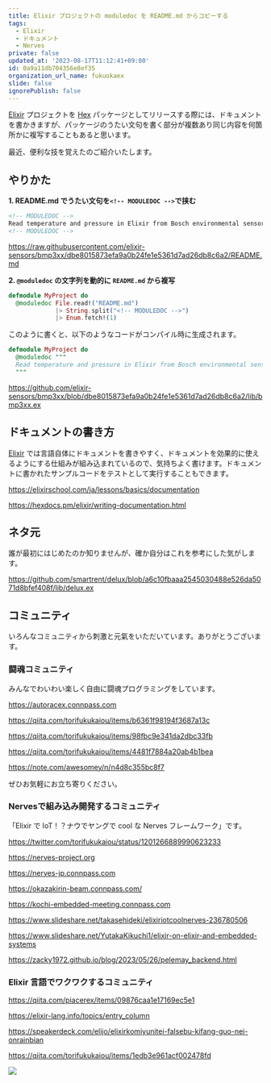```yaml
---
title: Elixir プロジェクトの moduledoc を README.md からコピーする
tags:
  - Elixir
  - ドキュメント
  - Nerves
private: false
updated_at: '2023-08-17T11:12:41+09:00'
id: 0a9a11db704356e8ef35
organization_url_name: fukuokaex
slide: false
ignorePublish: false
---
```

[Elixir] プロジェクトを [Hex] パッケージとしてリリースする際には、ドキュメントを書かきますが、パッケージのうたい文句を書く部分が複数あり同じ内容を何箇所かに複写することもあると思います。

最近、便利な技を覚えたのご紹介いたします。

## やりかた

**1. README.md でうたい文句を`<!-- MODULEDOC -->`で挟む**

```html:README.md
<!-- MODULEDOC -->
Read temperature and pressure in Elixir from Bosch environmental sensors
<!-- MODULEDOC -->
```

https://raw.githubusercontent.com/elixir-sensors/bmp3xx/dbe8015873efa9a0b24fe1e5361d7ad26db8c6a2/README.md

**2. `@moduledoc` の文字列を動的に `README.md` から複写**

```elixir:my_project.ex
defmodule MyProject do
  @moduledoc File.read!("README.md")
             |> String.split("<!-- MODULEDOC -->")
             |> Enum.fetch!(1)
```

このように書くと、以下のようなコードがコンパイル時に生成されます。

```elixir:my_project.ex
defmodule MyProject do
  @moduledoc """
  Read temperature and pressure in Elixir from Bosch environmental sensors
  """
```

https://github.com/elixir-sensors/bmp3xx/blob/dbe8015873efa9a0b24fe1e5361d7ad26db8c6a2/lib/bmp3xx.ex

[Elixir]: https://elixir-lang.org/
[Hex]: https://hex.pm/

## ドキュメントの書き方

[Elixir] では言語自体にドキュメントを書きやすく、ドキュメントを効果的に使えるようにする仕組みが組み込まれているので、気持ちよく書けます。ドキュメントに書かれたサンプルコードをテストとして実行することもできます。

https://elixirschool.com/ja/lessons/basics/documentation

https://hexdocs.pm/elixir/writing-documentation.html

## ネタ元

誰が最初にはじめたのか知りませんが、確か自分はこれを参考にした気がします。

https://github.com/smartrent/delux/blob/a6c10fbaaa2545030488e526da5071d8bfef408f/lib/delux.ex

## コミュニティ

いろんなコミュニティから刺激と元氣をいただいています。ありがとうございます。

### 闘魂コミュニティ

みんなでわいわい楽しく自由に闘魂プログラミングをしています。

https://autoracex.connpass.com

https://qiita.com/torifukukaiou/items/b6361f98194f3687a13c

https://qiita.com/torifukukaiou/items/98fbc9e341da2dbc33fb

https://qiita.com/torifukukaiou/items/4481f7884a20ab4b1bea

https://note.com/awesomey/n/n4d8c355bc8f7

ぜひお気軽にお立ち寄りください。

### Nervesで組み込み開発するコミュニティ

「Elixir で IoT！？ナウでヤングで cool な Nerves フレームワーク」です。

https://twitter.com/torifukukaiou/status/1201266889990623233


https://nerves-project.org

https://nerves-jp.connpass.com

https://okazakirin-beam.connpass.com/

https://kochi-embedded-meeting.connpass.com

https://www.slideshare.net/takasehideki/elixiriotcoolnerves-236780506

https://www.slideshare.net/YutakaKikuchi1/elixir-on-elixir-and-embedded-systems

https://zacky1972.github.io/blog/2023/05/26/pelemay_backend.html

### Elixir 言語でワクワクするコミュニティ

https://qiita.com/piacerex/items/09876caa1e17169ec5e1

https://elixir-lang.info/topics/entry_column

https://speakerdeck.com/elijo/elixirkomiyunitei-falsebu-kifang-guo-nei-onrainbian

https://qiita.com/torifukukaiou/items/1edb3e961acf002478fd


![](https://qiita-image-store.s3.ap-northeast-1.amazonaws.com/0/82804/dc1ddba7-ab4c-5e20-1331-143c842be143.jpeg)
